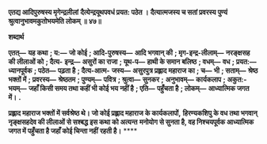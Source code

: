 **एतद्य आदिपुरुषस्य मृगेन्द्रलीलां** **दैत्येन्द्रयूथपवधं प्रयत: पठेत ।** **दैत्यात्मजस्य च सतां प्रवरस्य पुण्यं** **श्रुत्वानुभावमकुतोभयमेति लोकम् ॥ ४७॥** 

**शब्दार्थ** 

**एतत्—** **यह कथा** **; य:—** **जो कोई** **; आदि-पुरुषस्य—** **आदि भगवान् की** **; मृग-इन्द्र-लीलाम्—** **नरङ्क्षसह की लीलाओं को** **; दैत्य-** **इन्द्र—** **असुरों का राजा** **; यूथ-प—** **हाथी के समान बलिष्ठ** **; वधम्—** **वध** **; प्रयत:—** **ध्यानपूर्वक** **; पठेत—** **पढ़ता है** **; दैत्य-आत्म-** **जस्य—** **असुरपुत्र प्रह्लाद महाराज का** **; च—** **भी** **; सताम्—** **श्रेष्ठ भक्तों में** **; प्रवरस्य—** **श्रेष्ठतम** **; पुण्यम्—** **पवित्र** **; श्रुत्वा—** **सुनकर** **;** **अनुभावम्—** **कार्यकलाप** **; अकुत:-भयम्—** **जहाँ किसी समय तथा कहीं भी कोई भय नहीं है** **; एति—** **पहुँचता है** **; लोकम्—** **आध्यात्मिक जगत में।** **.** 

**प्रह्लाद महाराज भक्तों में सर्वश्रेष्ठ थे। जो कोई प्रह्लाद महाराज के कार्यकलापों,** **हिरण्यकशिपु के वध तथा भगवान् नृङ्क्षसहदेव की लीलाओं से सश्बद्ध इस कथा को अत्यन्त** **मनोयोग से सुनता है, वह निश्चयपूर्वक आध्यात्मिक जगत में पहुँचता है जहाँ कोई चिन्ता नहीं** **रहती है।** **** 